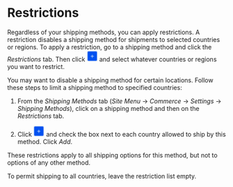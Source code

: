 # Restrictions [](id=restrictions)

Regardless of your shipping methods, you can apply restrictions. A restriction
disables a shipping method for shipments to selected countries or regions. To
apply a restriction, go to a shipping method and click the *Restrictions* tab.
Then click ![Add](../../images/icon-add.png) and select whatever countries or
regions you want to restrict.

You may want to disable a shipping method for certain locations. Follow these
steps to limit a shipping method to specified countries:

1.  From the *Shipping Methods* tab (*Site Menu* &rarr; *Commerce* &rarr;
    *Settings* &rarr; *Shipping Methods*), click on a shipping method and
    then on the *Restrictions* tab.

2.  Click ![Add](../../images/icon-add.png) and check the box next to each
    country allowed to ship by this method. Click *Add*.

These restrictions apply to all shipping options for this method, but not to
options of any other method.

To permit shipping to all countries, leave the restriction list empty.

